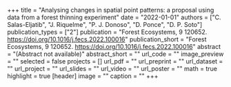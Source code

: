 +++
title = "Analysing changes in spatial point patterns: a proposal using data from a forest thinning experiment"
date = "2022-01-01"
authors = ["C. Salas-Eljatib", "J. Riquelme", "P. J. Donoso", "D. Ponce", "D. P. Soto"]
publication_types = ["2"]
publication = "Forest Ecosystems, 9 120652. https://doi.org/10.1016/j.fecs.2022.100016"
publication_short = "Forest Ecosystems, 9 120652. https://doi.org/10.1016/j.fecs.2022.100016"
abstract = "(Abstract not available)"
abstract_short = ""
url_code = ""
image_preview = ""
selected = false
projects = []
url_pdf = ""
url_preprint = ""
url_dataset = ""
url_project = ""
url_slides = ""
url_video = ""
url_poster = ""
math = true
highlight = true
[header]
image = ""
caption = ""
+++
